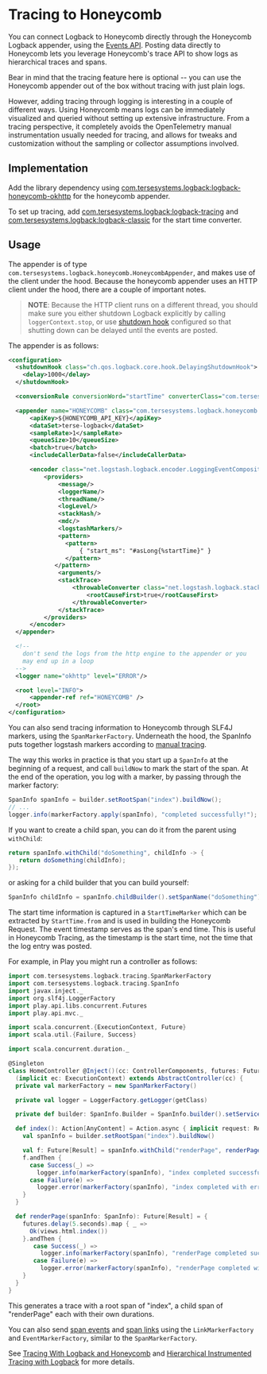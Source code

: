 # Tracing to Honeycomb

You can connect Logback to Honeycomb directly through the Honeycomb Logback appender, using the [Events API](https://docs.honeycomb.io/api/events/).  Posting data directly to Honeycomb lets you leverage Honeycomb's trace API to show logs as hierarchical traces and spans.  

Bear in mind that the tracing feature here is optional -- you can use the Honeycomb appender out of the box without tracing with just plain logs.

However, adding tracing through logging is interesting in a couple of different ways.  Using Honeycomb means logs can be immediately visualized and queried without setting up extensive infrastructure.  From a tracing perspective, it completely avoids the OpenTelemetry manual instrumentation usually needed for tracing, and allows for tweaks and customization without the sampling or collector assumptions involved.

## Implementation

Add the library dependency using [com.tersesystems.logback:logback-honeycomb-okhttp](https://mvnrepository.com/artifact/com.tersesystems.logback/logback-honeycomb-okhttp) for the honeycomb appender.

To set up tracing, add [com.tersesystems.logback:logback-tracing](https://mvnrepository.com/artifact/com.tersesystems.logback/logback-tracing) and [com.tersesystems.logback:logback-classic](https://mvnrepository.com/artifact/com.tersesystems.logback/logback-classic) for the start time converter.

## Usage

The appender is of type `com.tersesystems.logback.honeycomb.HoneycombAppender`, and makes use of the client under the hood.  Because the honeycomb appender uses an HTTP client under the hood, there are a couple of important notes.

> **NOTE**: Because the HTTP client runs on a different thread, you should make sure you either shutdown Logback explicitly by calling `loggerContext.stop`, or use [shutdown hook](http://logback.qos.ch/manual/configuration.html#shutdownHook) configured so that shutting down can be delayed until the events are posted.

The appender is as follows:

```xml
<configuration>
  <shutdownHook class="ch.qos.logback.core.hook.DelayingShutdownHook">
    <delay>1000</delay>
  </shutdownHook>

  <conversionRule conversionWord="startTime" converterClass="com.tersesystems.logback.classic.StartTimeConverter" />

  <appender name="HONEYCOMB" class="com.tersesystems.logback.honeycomb.HoneycombAppender">
      <apiKey>${HONEYCOMB_API_KEY}</apiKey>
      <dataSet>terse-logback</dataSet>
      <sampleRate>1</sampleRate>
      <queueSize>10</queueSize>
      <batch>true</batch>
      <includeCallerData>false</includeCallerData>

      <encoder class="net.logstash.logback.encoder.LoggingEventCompositeJsonEncoder">
          <providers>
              <message/>
              <loggerName/>
              <threadName/>
              <logLevel/>
              <stackHash/>
              <mdc/>
              <logstashMarkers/>
              <pattern>
                <pattern>
                    { "start_ms": "#asLong{%startTime}" }
                </pattern>
             </pattern>
              <arguments/>
              <stackTrace>
                  <throwableConverter class="net.logstash.logback.stacktrace.ShortenedThrowableConverter">
                      <rootCauseFirst>true</rootCauseFirst>
                  </throwableConverter>
              </stackTrace>
          </providers>
      </encoder>
  </appender>

  <!-- 
    don't send the logs from the http engine to the appender or you
    may end up in a loop
  -->
  <logger name="okhttp" level="ERROR"/>

  <root level="INFO">
      <appender-ref ref="HONEYCOMB" />
  </root>
</configuration>
```

You can also send tracing information to Honeycomb through SLF4J markers, using the `SpanMarkerFactory`.  Underneath the hood, the SpanInfo puts together logstash markers according to [manual tracing](https://docs.honeycomb.io/working-with-your-data/tracing/send-trace-data/#manual-tracing).

The way this works in practice is that you start up a `SpanInfo` at the beginning of a request, and call `buildNow` to mark the start of the span.  At the end of the operation, you log with a marker, by passing through the marker factory:

```java
SpanInfo spanInfo = builder.setRootSpan("index").buildNow();
// ...
logger.info(markerFactory.apply(spanInfo), "completed successfully!");
```

If you want to create a child span, you can do it from the parent using `withChild`:

```java
return spanInfo.withChild("doSomething", childInfo -> {
   return doSomething(childInfo);
});
```

or asking for a child builder that you can build yourself:

```java
SpanInfo childInfo = spanInfo.childBuilder().setSpanName("doSomething").buildNow();
```

The start time information is captured in a `StartTimeMarker` which can be extracted by `StartTime.from` and is used in building the Honeycomb Request.  The event timestamp serves as the span's end time.  This is useful in Honeycomb Tracing, as the timestamp is the start time, not the time that the log entry was posted.

For example, in Play you might run a controller as follows:

```scala
import com.tersesystems.logback.tracing.SpanMarkerFactory
import com.tersesystems.logback.tracing.SpanInfo
import javax.inject._
import org.slf4j.LoggerFactory
import play.api.libs.concurrent.Futures
import play.api.mvc._

import scala.concurrent.{ExecutionContext, Future}
import scala.util.{Failure, Success}

import scala.concurrent.duration._

@Singleton
class HomeController @Inject()(cc: ControllerComponents, futures: Futures)
  (implicit ec: ExecutionContext) extends AbstractController(cc) {
  private val markerFactory = new SpanMarkerFactory()

  private val logger = LoggerFactory.getLogger(getClass)

  private def builder: SpanInfo.Builder = SpanInfo.builder().setServiceName("play_hello_world")

  def index(): Action[AnyContent] = Action.async { implicit request: Request[AnyContent] =>
    val spanInfo = builder.setRootSpan("index").buildNow()

    val f: Future[Result] = spanInfo.withChild("renderPage", renderPage(_))
    f.andThen {
      case Success(_) =>
        logger.info(markerFactory(spanInfo), "index completed successfully!")
      case Failure(e) =>
        logger.error(markerFactory(spanInfo), "index completed with error", e)
    }
  }

  def renderPage(spanInfo: SpanInfo): Future[Result] = {
    futures.delay(5.seconds).map { _ =>
      Ok(views.html.index())
    }.andThen {
       case Success(_) =>
         logger.info(markerFactory(spanInfo), "renderPage completed successfully!")
       case Failure(e) =>
         logger.error(markerFactory(spanInfo), "renderPage completed with error", e)
    }
  }
}
```

This generates a trace with a root span of "index", a child span of "renderPage" each with their own durations.

You can also send [span events](https://docs.honeycomb.io/working-with-your-data/tracing/send-trace-data/#span-events) and [span links](https://docs.honeycomb.io/working-with-your-data/tracing/send-trace-data/#links) using the `LinkMarkerFactory` and `EventMarkerFactory`, similar to the `SpanMarkerFactory`.

See [Tracing With Logback and Honeycomb](https://tersesystems.com/blog/2019/08/22/tracing-with-logback-and-honeycomb/) and [Hierarchical Instrumented Tracing with Logback](https://tersesystems.com/blog/2019/09/15/hierarchical-instrumented-tracing-with-logback/) for more details.
